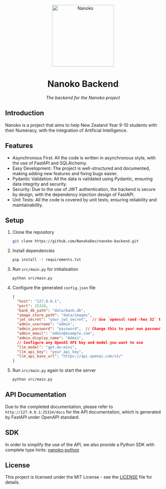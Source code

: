 <p align="center">
  <a href="https://github.com/NanokoDev"><img src="https://avatars.githubusercontent.com/u/204253972?s=200&v=4" width="200" height="200" alt="Nanoko"></a>
</p>

<div align="center">

# Nanoko Backend

_The backend for the Nanoko project_

</div>

## Introduction

Nanoko is a project that aims to help New Zealand Year 9-10 students with their Numeracy, with the integration of Artificial Intelligence.

## Features

- Asynchronous First: All the code is written in asynchronous style, with the use of FastAPI and SQLAlchemy.
- Easy Development: The project is well-structured and documented, making adding new features and fixing bugs easier.
- Pydantic Validation: All the data is validated using Pydantic, ensuring data integrity and security.
- Security: Due to the use of JWT authentication, the backend is secure by design, with the dependency injection design of FastAPI.
- Unit Tests: All the code is covered by unit tests, ensuring reliability and maintainability.

## Setup

1. Clone the repository
    ```bash
    git clone https://github.com/NanokoDev/nanoko-backend.git
    ```
2. Install dependencies
    ```bash
    pip install -r requirements.txt
    ```
3. Run `src/main.py` for initialisation
    ```bash
    python src/main.py
    ```
4. Configure the generated `config.json` file
    ```json
    {
      "host": "127.0.0.1",
      "port": 25324,
      "bank_db_path": "data/bank.db",
      "image_store_path": "data/images",
      "jwt_secret": "your_jwt_secret",  // Use `openssl rand -hex 32` to generate
      "admin_username": "admin",
      "admin_password": "password",  // Change this to your own password
      "admin_email": "admin@example.com",
      "admin_display_name": "Admin",
      // Configure any OpenAI API key and model you want to use
      "llm_model": "gpt-4o-mini",
      "llm_api_key": "your_api_key",
      "llm_api_base_url": "https://api.openai.com/v1/"
    }
    ```
5. Run `src/main.py` again to start the server
    ```bash
    python src/main.py
    ```

## API Documentation

Due to the completed documentation, please refer to `http://127.0.0.1:25324/docs` for the API documentation, which is generated by FastAPI under OpenAPI standard.

## SDK

In order to simplify the use of the API, we also provide a Python SDK with complete type hints: [nanoko-python](https://github.com/NanokoDev/nanoko-python)

## License

This project is licensed under the MIT License - see the [LICENSE](LICENSE) file for details.
